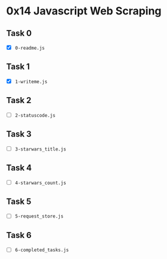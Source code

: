 # 0x14 Javascript Web Scraping

## Task 0
- [x] `0-readme.js`

## Task 1
- [x] `1-writeme.js`

## Task 2
- [ ] `2-statuscode.js`

## Task 3
- [ ] `3-starwars_title.js`

## Task 4
- [ ] `4-starwars_count.js`

## Task 5
- [ ] `5-request_store.js`

## Task 6
- [ ] `6-completed_tasks.js`
